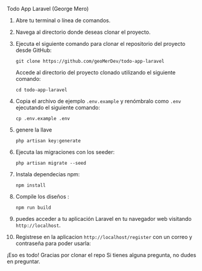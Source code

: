 Todo App Laravel  (George Mero)

1.  Abre tu terminal o línea de comandos.

2.  Navega al directorio donde deseas clonar el proyecto.

3.  Ejecuta el siguiente comando para clonar el repositorio del proyecto desde GitHub:

    ```
    git clone https://github.com/geoMerDev/todo-app-laravel
    ```


    Accede al directorio del proyecto clonado utilizando el siguiente comando:

    ```
    cd todo-app-laravel
    ```

4.  Copia el archivo de ejemplo `.env.example` y renómbralo como `.env` ejecutando el siguiente comando:

    ```
    cp .env.example .env
    ```

5.  genere la llave

    ```
    php artisan key:generate
    ```
6. Ejecuta las migraciones con los seeder:

    ```
    php artisan migrate --seed
    ```

7. Instala dependecias npm:

    ```
    npm install
    ```

8. Compile los diseños :

    ```
    npm run build
    ```

9. puedes acceder a tu aplicación Laravel en tu navegador web visitando `http://localhost`.

10. Registrese en la aplicacion `http://localhost/register` con un correo y contraseña para poder usarla:



¡Eso es todo! Gracias por clonar el repo Si tienes alguna pregunta, no dudes en preguntar.
